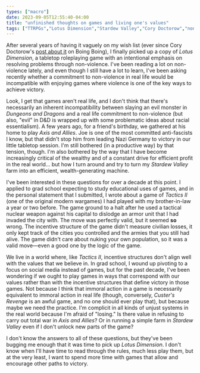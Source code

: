 ```yaml
---
types: ["macro"]
date: 2023-09-05T12:55:40-04:00
title: "unfinished thoughts on games and living one's values"
tags: ["TTRPGs","Lotus Dimension","Stardew Valley","Cory Doctorow","non-violence","Axis and Allies","Stardew Valley","values","Dungeons and Dragons"]
---
```

After several years of having it vaguely on my wish list (ever since Cory Doctorow's [post about it](https://boingboing.net/2016/09/13/kickstarting-locus-dimension.html) on Boing Boing), I finally picked up a copy of *Lotus Dimension*, a tabletop roleplaying game with an intentional emphasis on resolving problems through non-violence. I've been reading a lot on non-violence lately, and even though I still have a lot to learn, I've been asking recently whether a commitment to non-violence in real life would be incompatible with enjoying games where violence is one of the key ways to achieve victory.

Look, I get that games aren't real life, and I don't think that there's necessarily an inherent incompatibility between slaying an evil monster in *Dungeons and Dragons* and a real life commitment to non-violence (but also, "evil" in D&D is wrapped up with some problematic ideas about racial essentialism). A few years ago, for a friend's birthday, we gathered at his home to play *Axis and Allies*. Joe is one of the most committed anti-fascists I know, but that didn't stop him from leading Nazi Germany to victory in our little tabletop session. I'm still bothered (in a productive way) by that tension, though. I'm also bothered by the way that I have become increasingly critical of the wealthy and of a constant drive for efficient profit in the real world... but how I turn around and try to turn my *Stardew Valley* farm into an efficient, wealth-generating machine. 

I've been interested in these questions for over a decade at this point. I applied to grad school expecting to study educational uses of games, and in the personal statement that I submitted, I wrote about a game of *Tactics II* (one of the original modern wargames) I had played with my brother-in-law a year or two before. The game ground to a halt after he used a tactical nuclear weapon against his capital to dislodge an armor unit that I had invaded the city with. The move was perfectly valid, but it seemed **so** wrong. The incentive structure of the game didn't measure civilian losses, it only kept track of the cities you controlled and the armies that you still had alive. The game didn't care about nuking your own population, so it was a valid move—even a good one by the logic of the game.

We live in a world where, like *Tactics II*, incentive structures don't align well with the values that we believe in. In grad school, I wound up pivoting to a focus on social media instead of games, but for the past decade, I've been wondering if we ought to play games in ways that correspond with our values rather than with the incentive structures that define victory in those games. Not because I think that immoral action in a game is necessarily equivalent to immoral action in real life (though, conversely, *Custer's Revenge* is an awful game, and no one should ever play that), but because maybe we need the practice. I'm complicit in all kinds of unjust systems in the real world because I'm afraid of "losing." Is there value in refusing to carry out total war in *Axis and Allies*? Or in running a simple farm in *Stardew Valley* even if I don't unlock new parts of the game? 

I don't know the answers to all of these questions, but they've been bugging me enough that it was time to pick up *Lotus Dimension*. I don't know when I'll have time to read through the rules, much less play them, but at the very least, I want to spend more time with games that allow and encourage other paths to victory.
